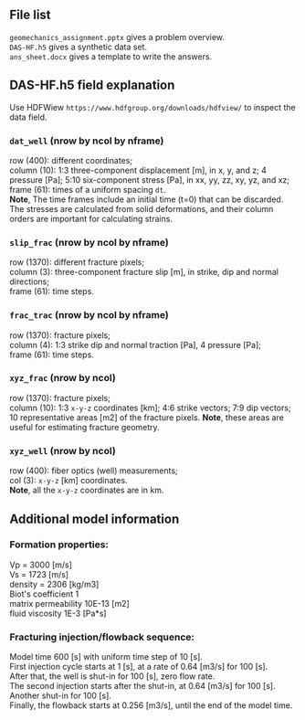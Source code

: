 ## File list
`geomechanics_assignment.pptx` gives a problem overview.   
`DAS-HF.h5` gives a synthetic data set.  
`ans_sheet.docx` gives a template to write the answers.
## DAS-HF.h5 field explanation
Use HDFWiew `https://www.hdfgroup.org/downloads/hdfview/` to inspect the data field.   
### `dat_well` (nrow by ncol by nframe)
row (400): different coordinates;   
column (10): 1:3 three-component displacement [m], in x, y, and z; 4 pressure [Pa]; 5:10 six-component stress [Pa], in xx, yy, zz, xy, yz, and xz;   
frame (61): times of a uniform spacing `dt`.   
**Note**, The time frames include an initial time (t=0) that can be discarded. The stresses are calculated from solid deformations, and their column orders are important for calculating strains.
### `slip_frac` (nrow by ncol by nframe)
row (1370): different fracture pixels;   
column (3): three-component fracture slip [m], in strike, dip and normal directions;  
frame (61): time steps.   
### `frac_trac` (nrow by ncol by nframe)
row (1370): fracture pixels;   
column (4): 1:3 strike dip and normal traction [Pa], 4 pressure [Pa];   
frame (61): time steps.   
### `xyz_frac` (nrow by ncol)
row (1370): fracture pixels;   
column (10): 1:3 `x-y-z` coordinates [km]; 4:6 strike vectors; 7:9 dip vectors; 10 representative areas [m2] of the fracture pixels. **Note**, these areas are useful for estimating fracture geometry.
### `xyz_well` (nrow by ncol)
row (400): fiber optics (well) measurements;   
col (3): `x-y-z` [km] coordinates.   
**Note**, all the `x-y-z` coordinates are in km.
## Additional model information
### Formation properties:   
Vp = 3000 [m/s]   
Vs = 1723 [m/s]   
density = 2306 [kg/m3]   
Biot's coefficient 1   
matrix permeability 10E-13 [m2]   
fluid viscosity 1E-3 [Pa*s]
### Fracturing injection/flowback sequence:   
Model time 600 [s] with uniform time step of 10 [s].   
First injection cycle starts at 1 [s], at a rate of 0.64 [m3/s] for 100 [s].   
After that, the well is shut-in for 100 [s], zero flow rate.   
The second injection starts after the shut-in, at 0.64 [m3/s] for 100 [s].   
Another shut-in for 100 [s].   
Finally, the flowback starts at 0.256 [m3/s], until the end of the model time.
